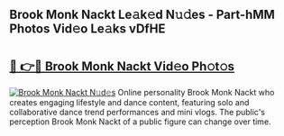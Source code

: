 ## Brook Monk Nackt Le𝚊k𝚎d N𝚞𝚍es - Part-hMM Photos Vid𝚎o Le𝚊ks vDfHE

# <h2><a href="http://fb75kd.evod.top/?m=Brook+Monk+Nackt">🔗 👉🔴 Brook Monk Nackt Vid𝚎o Ph𝚘t𝚘s</a></h2>

[![Brook Monk Nackt N𝚞d𝚎s](https://i.imgur.com/8V9OHl7.gif)](http://fb75kd.evod.top/?m=Brook+Monk+Nackt)
Online personality Brook Monk Nackt who creates engaging lifestyle and dance content, featuring solo and collaborative dance trend performances and mini vlogs. The public's perception Brook Monk Nackt of a public figure can change over time. 
